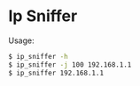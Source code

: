 # Ip Sniffer

Usage: 

```bash
$ ip_sniffer -h
$ ip_sniffer -j 100 192.168.1.1
$ ip_sniffer 192.168.1.1
```

